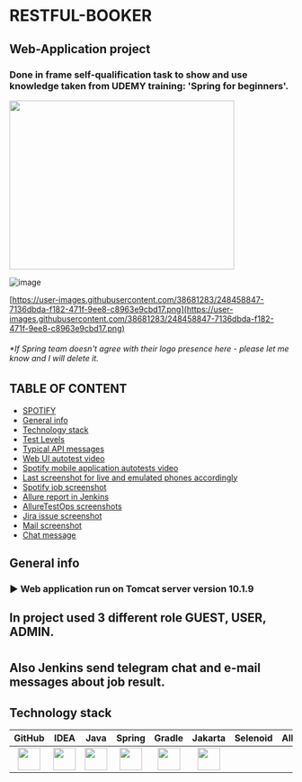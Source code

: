 # RESTFUL-BOOKER
## Web-Application project
### Done in frame self-qualification task to show and use knowledge taken from UDEMY training: 'Spring for beginners'.
<img src="https://github.com/xt4k/spring.web_mvc_rest_security.restful_booker/assets/38681283/6322f2d9-bd8f-4919-8585-e0448088e100" width="400" height="300">

![image](https://github.com/xt4k/spring.web_mvc_rest_security.restful_booker/assets/38681283/7136dbda-f182-471f-9ee8-c8963e9cbd17)

[https://user-images.githubusercontent.com/38681283/248458847-7136dbda-f182-471f-9ee8-c8963e9cbd17.png](https://user-images.githubusercontent.com/38681283/248458847-7136dbda-f182-471f-9ee8-c8963e9cbd17.png)



###### *If Spring team doesn't agree with their logo presence here - please let me know and I will delete it.

## TABLE OF CONTENT

* [SPOTIFY](#spotify)
* [General info](#general-info)
* [Technology stack](#technology-stack)
* [Test Levels](#test-levels)
* [Typical API messages](#typical-api-messages)
* [Web UI autotest video](#web-ui-autotest-video)
* [Spotify mobile application autotests video](#spotify-mobile-application-autotests-video)
* [Last screenshot for live and emulated phones accordingly](#last-screenshot-for-live-and-emulated-phones-accordingly)
* [Spotify job screenshot](#spotify-job-screenshot)
* [Allure report in Jenkins](#allure-report-in-jenkins)
* [AllureTestOps screenshots](#alluretestops-screenshots)
* [Jira issue screenshot](#jira-issue-screenshot)
* [Mail screenshot](#mail-screenshot)
* [Chat message](#chat-message)

## General info

### :arrow_forward: Web application run on Tomcat server version 10.1.9

## In project used 3 different role GUEST, USER, ADMIN.
# 

## Also Jenkins send telegram chat and e-mail messages about job result.

## Technology stack

| GitHub | IDEA | Java | Spring | Gradle | Jakarta | Selenoid | Allure | Jenkins |
|:-----:|:-----:|:----:|:------:|:------:|:--------:|:--------:|:------------:|:-------:|
|<img src="https://user-images.githubusercontent.com/38681283/120561870-048f0480-c40e-11eb-9ff8-c155f9d617c4.png" width="40" height="40"> | <img src="https://user-images.githubusercontent.com/38681283/120561799-e88b6300-c40d-11eb-91ba-d4103ef6d4b5.png" width="40" height="40"> | <img src="https://user-images.githubusercontent.com/38681283/120561837-f7721580-c40d-11eb-8590-7b3b0b5eb50d.png" width="40" height="40"> | <img src="https://user-images.githubusercontent.com/38681283/248457688-2df513b9-56c6-42df-96a5-27b3ccf0e00d.png" width="40" height="40"> | <img src="https://user-images.githubusercontent.com/38681283/120562398-fbeafe00-c40e-11eb-9fe7-3a641bf7115c.png" width="40" height="40"> | <img src="https://user-images.githubusercontent.com/38681283/248458847-7136dbda-f182-471f-9ee8-c8963e9cbd17.png" width="40" height="40">
